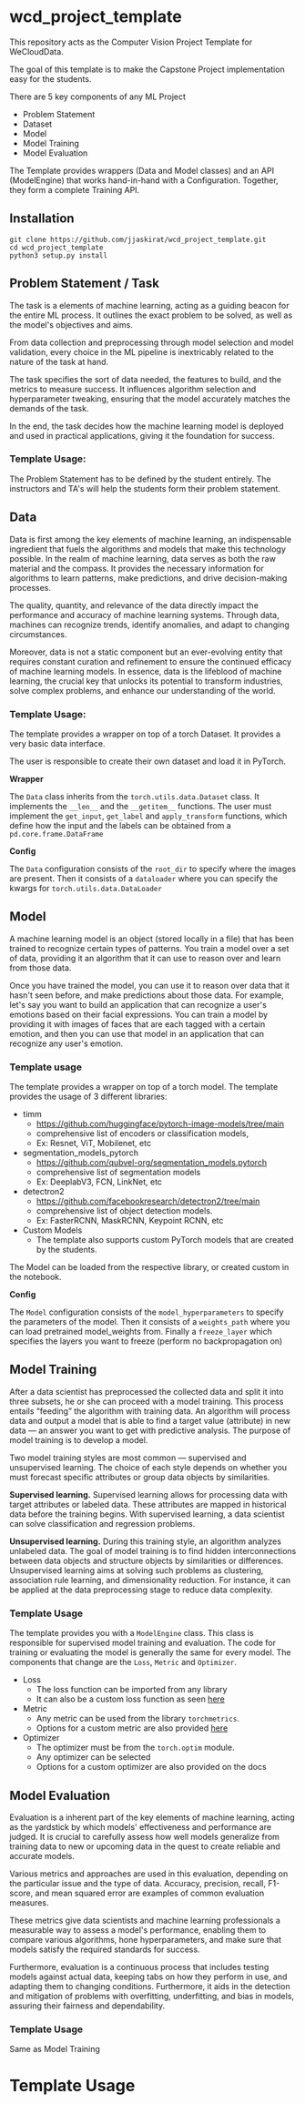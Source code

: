 # wcd_project_template
This repository acts as the Computer Vision Project Template for WeCloudData.

The goal of this template is to make the Capstone Project implementation easy for the students. 

There are 5 key components of any ML Project
- Problem Statement
- Dataset
- Model
- Model Training
- Model Evaluation

The Template provides wrappers (Data and Model classes) and an API (ModelEngine) that works hand-in-hand with a Configuration. Together, they form a complete Training API.

## Installation
```
git clone https://github.com/jjaskirat/wcd_project_template.git
cd wcd_project_template
python3 setup.py install
```

## Problem Statement / Task
The task is a elements of machine learning, acting as a guiding beacon for the entire ML process. It outlines the exact problem to be solved, as well as the model's objectives and aims. 

From data collection and preprocessing through model selection and model validation, every choice in the ML pipeline is inextricably related to the nature of the task at hand. 

The task specifies the sort of data needed, the features to build, and the metrics to measure success. It influences algorithm selection and hyperparameter tweaking, ensuring that the model accurately matches the demands of the task. 

In the end, the task decides how the machine learning model is deployed and used in practical applications, giving it the foundation for success.

### Template Usage:
The Problem Statement has to be defined by the student entirely. The instructors and TA's will help the students form their problem statement.

## Data
Data is first among the key elements of machine learning, an indispensable ingredient that fuels the algorithms and models that make this technology possible. In the realm of machine learning, data serves as both the raw material and the compass. It provides the necessary information for algorithms to learn patterns, make predictions, and drive decision-making processes. 

The quality, quantity, and relevance of the data directly impact the performance and accuracy of machine learning systems. Through data, machines can recognize trends, identify anomalies, and adapt to changing circumstances. 

Moreover, data is not a static component but an ever-evolving entity that requires constant curation and refinement to ensure the continued efficacy of machine learning models. In essence, data is the lifeblood of machine learning, the crucial key that unlocks its potential to transform industries, solve complex problems, and enhance our understanding of the world.

### Template Usage:
The template provides a wrapper on top of a torch Dataset. It provides a very basic data interface.

The user is responsible to create their own dataset and load it in PyTorch.

**Wrapper**

The `Data` class inherits from the `torch.utils.data.Dataset` class. It implements the `__len__` and the `__getitem__` functions. The user must implement the `get_input`, `get_label` and `apply_transform` functions, which define how the input and the labels can be obtained from a `pd.core.frame.DataFrame`

**Config**

The `Data` configuration consists of the `root_dir` to specify where the images are present. Then it consists of a `dataloader` where you can specify the kwargs for `torch.utils.data.DataLoader`

## Model
A machine learning model is an object (stored locally in a file) that has been trained to recognize certain types of patterns. You train a model over a set of data, providing it an algorithm that it can use to reason over and learn from those data.

Once you have trained the model, you can use it to reason over data that it hasn't seen before, and make predictions about those data. For example, let's say you want to build an application that can recognize a user's emotions based on their facial expressions. You can train a model by providing it with images of faces that are each tagged with a certain emotion, and then you can use that model in an application that can recognize any user's emotion.

### Template usage
The template provides a wrapper on top of a torch model. The template provides the usage of 3 different libraries: 
- timm
    - https://github.com/huggingface/pytorch-image-models/tree/main
    - comprehensive list of encoders or classification models,
    - Ex: Resnet, ViT, Mobilenet, etc
- segmentation_models_pytorch 
    - https://github.com/qubvel-org/segmentation_models.pytorch
    - comprehensive list of segmentation models
    - Ex: DeeplabV3, FCN, LinkNet, etc
- detectron2
    - https://github.com/facebookresearch/detectron2/tree/main
    - comprehensive list of object detection models.
    - Ex: FasterRCNN, MaskRCNN, Keypoint RCNN, etc
- Custom Models
    - The template also supports custom PyTorch models that are created by the students.

The Model can be loaded from the respective library, or created custom in the notebook.

**Config**

The `Model` configuration consists of the `model_hyperparameters` to specify the parameters of the model. Then it consists of a `weights_path` where you can load pretrained model_weights from. Finally a `freeze_layer` which specifies the layers you want to freeze (perform no backpropagation on)

## Model Training
After a data scientist has preprocessed the collected data and split it into three subsets, he or she can proceed with a model training. This process entails “feeding” the algorithm with training data. An algorithm will process data and output a model that is able to find a target value (attribute) in new data — an answer you want to get with predictive analysis. The purpose of model training is to develop a model.

Two model training styles are most common — supervised and unsupervised learning. The choice of each style depends on whether you must forecast specific attributes or group data objects by similarities.

**Supervised learning.** Supervised learning allows for processing data with target attributes or labeled data. These attributes are mapped in historical data before the training begins. With supervised learning, a data scientist can solve classification and regression problems.

**Unsupervised learning.** During this training style, an algorithm analyzes unlabeled data. The goal of model training is to find hidden interconnections between data objects and structure objects by similarities or differences. Unsupervised learning aims at solving such problems as clustering, association rule learning, and dimensionality reduction. For instance, it can be applied at the data preprocessing stage to reduce data complexity.

### Template Usage
The template provides you with a `ModelEngine` class. This class is responsible for supervised model training and evaluation. The code for training or evaluating the model is generally the same for every model. The components that change are the `Loss`, `Metric` and `Optimizer`.
- Loss
    - The loss function can be imported from any library
    - It can also be a custom loss function as seen [here](https://discuss.pytorch.org/t/custom-loss-functions/29387/2)
- Metric
    - Any metric can be used from the library `torchmetrics`.
    - Options for a custom metric are also provided [here](https://lightning.ai/docs/torchmetrics/stable/pages/implement.html)
- Optimizer
    - The optimizer must be from the `torch.optim` module.
    - Any optimizer can be selected
    - Options for a custom optimizer are also provided on the docs

## Model Evaluation
Evaluation is a inherent part of the key elements of machine learning, acting as the yardstick by which models' effectiveness and performance are judged. It is crucial to carefully assess how well models generalize from training data to new or upcoming data in the quest to create reliable and accurate models. 

Various metrics and approaches are used in this evaluation, depending on the particular issue and the type of data. Accuracy, precision, recall, F1-score, and mean squared error are examples of common evaluation measures. 

These metrics give data scientists and machine learning professionals a measurable way to assess a model's performance, enabling them to compare various algorithms, hone hyperparameters, and make sure that models satisfy the required standards for success.

Furthermore, evaluation is a continuous process that includes testing models against actual data, keeping tabs on how they perform in use, and adapting them to changing conditions. Furthermore, it aids in the detection and mitigation of problems with overfitting, underfitting, and bias in models, assuring their fairness and dependability.

### Template Usage
Same as Model Training


# Template Usage


